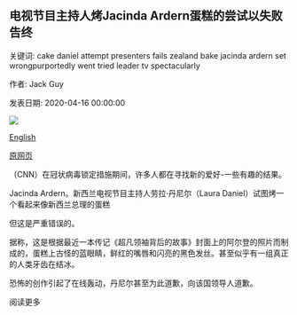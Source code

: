 ## 电视节目主持人烤Jacinda Ardern蛋糕的尝试以失败告终

关键词: cake daniel attempt presenters fails zealand bake jacinda ardern set wrongpurportedly went tried leader tv spectacularly

作者: Jack Guy

发表日期: 2020-04-16 00:00:00

![](https://cdn.cnn.com/cnnnext/dam/assets/200416065957-new-zealand-ardern-cake-scli-intl-super-tease.jpg)

[English](TV%20presenter%27s%20attempt%20to%20bake%20a%20Jacinda%20Ardern%20cake%20fails%20spectacularly.md)

[原网页](https://edition.cnn.com/2020/04/16/world/jacinda-ardern-cake-instagram-scli-intl/index.html)

（CNN）在冠状病毒锁定措施期间，许多人都在寻找新的爱好-一些有趣的结果。

Jacinda Ardern。新西兰电视节目主持人劳拉·丹尼尔（Laura Daniel）试图烤一个看起来像新西兰总理的蛋糕

但这是严重错误的。

据称，这是根据最近一本传记《超凡领袖背后的故事》封面上的阿尔登的照片而制成的，蛋糕上古怪的蓝眼睛，鲜红的嘴唇和闪亮的黑色发丝。甚至似乎有一组真正的人类牙齿在结冰。

恐怖的创作引起了在线轰动，丹尼尔甚至为此道歉，向该国领导人道歉。

阅读更多